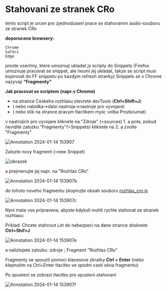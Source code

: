 # Stahovani ze stranek CRo



tento script je urcen pro zjednoduseni prace se stahovanim audio-souboru ze stranek CRo


**doporucene browsery:**

    Chrome
    Safari
    Edge

proste vsechny, ktere umoznuji ukladat js scripty do Snippets (Firefox umoznuje pracovat se snippet, ale neumi jej ukladat, takze se script musi kopirovat do FF snippetu po kazdym refresh stranky)
Snippets se v Chrome nazyvaji **"Fragmenty"**

**Jak pracovat se scriptem (napr.v Chrome)**
- na strance Ceskeho rozhlasu otevrete devTools (**Ctrl+Shift+J**)
- ( nebo nabidka->dalsi nastroje->nastroje pro vyvojare) 
- ( nebo klik na strance  pravym  tlacitkem mysi; volba Prozkoumat)
  


v nastrojich pro vyvojare kliknete na "Zdroje" (=sources) 1. a pote, pokud nevidite zalozku "Fragmenty"(=Snippets) kliknete na 2. a zvolte "Fragmenty"

![Annotation 2024-01-14 153907](https://github.com/evafxxx/download_from_cro/assets/156581982/1206f0f5-24b2-4094-b219-e6636f0c9140)

Zalozte novy fragment (=new Snippet)

![obrazek](https://github.com/evafxxx/download_from_cro/assets/156581982/de0897da-847a-461b-8e53-dc4ba888da56)

a prejmenujte jej napr. na "Rozhlas CRo"

![Annotation 2024-01-14 153907b](https://github.com/evafxxx/download_from_cro/assets/156581982/8a102856-7ba3-48f3-a5e0-4bd85defc363)

do tohoto noveho fragmentu zkopirujte obsah souboru [rozhlas_cro.js](https://github.com/evafxxx/download_from_cro/rozhlas_cro.js)

![Annotation 2024-01-14 153907c](https://github.com/evafxxx/download_from_cro/assets/156581982/b7026835-1e4e-47f2-b073-00eabac3373b)


Nyni mate vse pripravene, abyste kdykoli mohli rychle stahovat ze stranek rozhlasu:

Priklad:
Chcete stahnout Let do nebezpeci
na dane strance stisknete **Ctrl+Shif+J**

![Annotation 2024-01-14 153907e](https://github.com/evafxxx/download_from_cro/assets/156581982/155f207b-942c-427a-818a-737c8a3a1482)


a naliztujete zalozku :zdroje ; Fragment "Rozhlas CRo"

Fragmenty se spouzti pomoci klavesove zkratky **Ctrl + Enter** (nebo klepnutim na Ctrl+Enter tlacitko ve spodni casti okna fragmentu)

Po spusteni se zobrazi tlacitko pro spusteni stahovani


![Annotation 2024-01-14 153907f](https://github.com/evafxxx/download_from_cro/assets/156581982/81504fae-23aa-413d-aa6d-424aff8b1b85)


